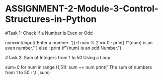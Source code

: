 # ASSIGNMENT-2-Module-3-Control-Structures-in-Python

#Task 1: Check if a Number is Even or Odd

num=int(input('Enter a number: '))
if num % 2 == 0 :
    print( f"{num} is an even number." )
else :
    print (f"{num} is an odd Number.")


#Task 2: Sum of Integers from 1 to 50 Using a Loop

sum=0
for num in range (1,51):
    sum += num
print(' The sum of numbers from 1 to 50 : \t ',sum)
